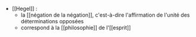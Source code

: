 - [[Hegel]] :
	 - la [[négation de la négation]], c'est-à-dire l'affirmation de l'unité des déterminations opposées
	 - correspond à la [[philosophie]] de l'[[esprit]]